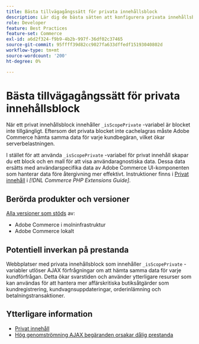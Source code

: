 ```yaml
---
title: Bästa tillvägagångssätt för privata innehållsblock
description: Lär dig de bästa sätten att konfigurera privata innehållsblock för att optimera butiksprestanda.
role: Developer
feature: Best Practices
feature-set: Commerce
exl-id: a6d2f324-f9b9-4b2b-997f-36df02c37465
source-git-commit: 95ffff39d82cc9027fa633dffedf15193040802d
workflow-type: tm+mt
source-wordcount: '200'
ht-degree: 0%

---
```


# Bästa tillvägagångssätt för privata innehållsblock

När ett privat innehållsblock innehåller `_isScopePrivate` -variabel är blocket inte tillgängligt. Eftersom det privata blocket inte cachelagras måste Adobe Commerce hämta samma data för varje kundbegäran, vilket ökar serverbelastningen.

I stället för att använda `_isScopePrivate` -variabel för privat innehåll skapar du ett block och en mall för att visa användaragnostiska data. Dessa data ersätts med användarspecifika data av Adobe Commerce UI-komponenten som hanterar data före återgivning mer effektivt. Instruktioner finns i [Privat innehåll](https://developer.adobe.com/commerce/php/development/cache/page/private-content/) i _[!DNL Commerce PHP Extensions Guide]_.

## Berörda produkter och versioner

[Alla versioner som stöds](../../../release/versions.md) av:

- Adobe Commerce i molninfrastruktur
- Adobe Commerce lokalt

## Potentiell inverkan på prestanda

Webbplatser med privata innehållsblock som innehåller `_isScopePrivate` -variabler utlöser AJAX förfrågningar om att hämta samma data för varje kundförfrågan. Detta ökar svarstiden och använder ytterligare resurser som kan användas för att hantera mer affärskritiska butiksåtgärder som kundregistrering, kundvagnsuppdateringar, orderinlämning och betalningstransaktioner.

## Ytterligare information

- [Privat innehåll](../../../performance/configuration.md#client-side-optimization-settings)
- [Hög genomströmning AJAX begäranden orsakar dålig prestanda](https://experienceleague.adobe.com/docs/commerce-knowledge-base/kb/troubleshooting/miscellaneous/high-throughput-ajax-requests-cause-poor-performance.html)
